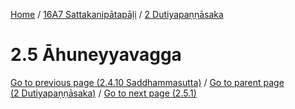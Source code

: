 
[Home](/) / [16A7 Sattakanipātapāḷi](../../16A7.md) / [2 Dutiyapaṇṇāsaka](../2.md)

# 2.5 Āhuneyyavagga


[Go to previous page (2.4.10 Saddhammasutta)](2.4/2.4.10.md) / [Go to parent page (2 Dutiyapaṇṇāsaka)](../2.md) / [Go to next page (2.5.1)](2.5/2.5.1.md)


